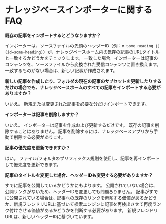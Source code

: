 # ナレッジベースインポーターに関するFAQ

**既存の記事をインポートするとどうなりますか？**

インポーターは、ソースファイルの先頭のヘッダーID（例：`# Some Heading [](id=some-heading)`）が、ナレッジベースホーム内の既存の記事のURLタイトルと一致するかどうかをチェックします。 一致した場合、インポーターは記事のコンテンツを、ソースファイルから変換された受信コンテンツに置き換えます。 一致するものがない場合は、新しい記事が作成されます。

**新しい記事を作成したり、フォルダの現在の記事のサブセットを更新したりするだけの場合でも、ナレッジベースホームのすべての記事をインポートする必要がありますか？**

いいえ。 新規または変更された記事を必要な分だけインポートできます。

**インポーターは記事を削除しますか？**

いいえ。 インポーターは記事を作成および更新するだけです。 既存の記事を削除することはありません。 記事を削除するには、ナレッジベースアプリから手動で削除する必要があります。

**記事の優先度を更新できますか？**

はい。 ファイル/フォルダのプリフィックス規則を使用し、記事を再インポートして優先度を更新できます。

**記事のタイトルを変更した場合、ヘッダーIDも変更する必要がありますか？**

すでに記事を公開しているかどうかにもよります。 公開されていない場合は、公開リンクがないため、ヘッダーIDを変更しても問題ありません。 記事がすでに公開されている場合は、記事への既存のリンクを解除する価値があるかどうか、新規フレンドリURLに基づいて検索エンジンに記事を再検出させて再度ランク付けさせる価値があるかどうかを判断する必要があります。 新規フレンドリURLは、新しいヘッダーIDに基づいています。
